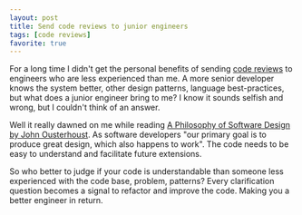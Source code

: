 ```yaml
---
layout: post
title: Send code reviews to junior engineers
tags: [code reviews]
favorite: true
---
```

For a long time I didn't get the personal benefits of sending [code reviews](https://en.wikipedia.org/wiki/Code_review) to engineers who are less experienced than me. A more senior developer knows the system better, other design patterns, language best-practices, but what does a junior engineer bring to me? I know it sounds selfish and wrong, but I couldn't think of an answer.

Well it really dawned on me while reading [A Philosophy of Software Design by John Ousterhoust](https://www.amazon.com/Philosophy-Software-Design-John-Ousterhout/dp/1732102201). As software developers "our primary goal is to produce great design, which also happens to work". The code needs to be easy to understand and facilitate future extensions.

So who better to judge if your code is understandable than someone less experienced with the code base, problem, patterns? Every clarification question becomes a signal to refactor and improve the code.
Making you a better engineer in return.